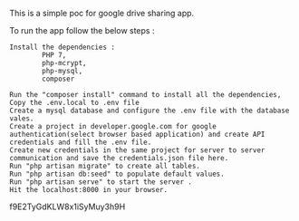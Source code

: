 This is a simple poc for google drive sharing app.

To run the app follow the below steps :

	Install the dependencies :
			PHP 7,
			php-mcrypt,
			php-mysql,
			composer

	Run the "composer install" command to install all the dependencies,
	Copy the .env.local to .env file
	Create a mysql database and configure the .env file with the database vales.
	Create a project in developer.google.com for google authentication(select browser based application) and create API credentials and fill the .env file.
	Create new credentials in the same project for server to server communication and save the credentials.json file here.
	Run "php artisan migrate" to create all tables.
	Run "php artisan db:seed" to populate default values.
	Run "php artisan serve" to start the server . 
	Hit the localhost:8000 in your browser.
























f9E2TyGdKLW8x1iSyMuy3h9H
